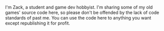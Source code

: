 I'm Zack, a student and game dev hobbyist. I'm sharing some of my old games' source code here, so please don't be offended by the lack of code standards of past me.
You can use the code here to anything you want except republishing it for profit.

<!---
comrade-normie/comrade-normie is a ✨ special ✨ repository because its `README.md` (this file) appears on your GitHub profile.
You can click the Preview link to take a look at your changes.
--->

